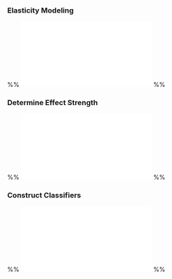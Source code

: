 
### Elasticity Modeling

%% ![Verifying Data](Verifying%20Data.md) %%

### Determine Effect Strength

%% ![YM comparison between groups](YM%20comparison%20between%20groups.md) %%

### Construct Classifiers

%% ![Disease measure](Disease%20measure.md) %%